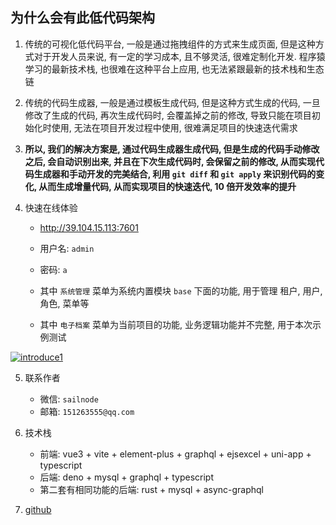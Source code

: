 ## 为什么会有此低代码架构
  
1. 传统的可视化低代码平台, 一般是通过拖拽组件的方式来生成页面, 但是这种方式对于开发人员来说, 有一定的学习成本, 且不够灵活, 很难定制化开发. 程序猿学习的最新技术栈, 也很难在这种平台上应用, 也无法紧跟最新的技术栈和生态链

2. 传统的代码生成器, 一般是通过模板生成代码, 但是这种方式生成的代码, 一旦修改了生成的代码, 再次生成代码时, 会覆盖掉之前的修改, 导致只能在项目初始化时使用, 无法在项目开发过程中使用, 很难满足项目的快速迭代需求

3. **所以, 我们的解决方案是, 通过代码生成器生成代码, 但是生成的代码手动修改之后, 会自动识别出来, 并且在下次生成代码时, 会保留之前的修改, 从而实现代码生成器和手动开发的完美结合, 利用 `git diff` 和 `git apply` 来识别代码的变化, 从而生成增量代码, 从而实现项目的快速迭代, 10 倍开发效率的提升**

4. 快速在线体验
    - http://39.104.15.113:7601
    - 用户名: `admin`
    - 密码: `a`
    
    - 其中 `系统管理` 菜单为系统内置模块 `base` 下面的功能, 用于管理 租户, 用户, 角色, 菜单等
    
    - 其中 `电子档案` 菜单为当前项目的功能, 业务逻辑功能并不完整, 用于本次示例测试

[![introduce1](https://sail-sail.github.io/docs/assets/introduce1.CzfXS-F9.jpg)](https://sail-sail.github.io/docs/assets/introduce1.CzfXS-F9.jpg)

5. 联系作者
    - 微信: `sailnode`
    - 邮箱: `151263555@qq.com`

6. 技术栈
    - 前端: vue3 + vite + element-plus + graphql + ejsexcel + uni-app + typescript
    - 后端: deno + mysql + graphql + typescript
    - 第二套有相同功能的后端: rust + mysql + async-graphql

7. [github](https://github.com/sail-sail/nest.git)
